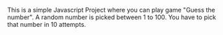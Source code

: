 This is a simple Javascript Project where you can play game "Guess the number". A random number is picked between 1 to 100. You have to pick that number in 10 attempts.
